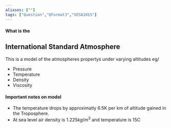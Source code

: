 ```yaml
---
aliases: [""]
tags: ["Question","QFormat3","SESA1015"]
---
```


#### What is the
## International Standard Atmosphere
This is a model of the atmospheres propertys under varying altitudes eg/
* Pressure
* Temperature
* Density
* Viscosity

#### Important notes on model
* The temperature drops by approximatly 6.5K per km of altitude gained in the Troposphere.
* At sea level air density is $1.225 kg/m^3$ and temperature is 15C 